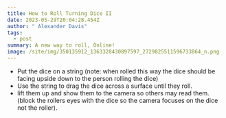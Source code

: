 ```yaml
---
title: How to Roll Turning Dice II
date: 2023-05-29T20:04:28.454Z
author: " Alexander Davis"
tags:
  - post
summary: A new way to roll, Online!
image: /site/img/350135912_1363328430897597_2729825511596733864_n.png
---
```

* Put the dice on a string (note: when rolled this way the dice should be facing upside down to the person rolling the dice)
* Use the string to drag the dice across a surface until they roll.
* lift them up and show them to the camera so others may read them. (block the rollers eyes with the dice so the camera focuses on the dice not the roller).